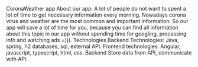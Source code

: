 CoronaWeather app
About our app:
A lot of people do not want to spent a lot of time to get necessary information every morning. Nowadays corona virus and weather are the most common and important information. So our app will save a lot of time for you, because you can find all information about this topic in our app without spending time for googling, processing info and watching ads =))).
Technologies
Backend Technologies:
Java, spring, h2 databases, sql, external API.
Frontend technologies: 
Angular, javascript, typescript, html, css.
Backend 
Store data from API, communicate with API.


    